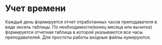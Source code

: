 # Учет времени
Каждый день формируется отчет отработанных часов преподавателя в виде эксель таблицы. По необходимости(конец месяца или вычитка) формируется отчетная таблица в которой указываются все часы преподавателей.
Для простоты работы входные файлы нумеруются.
